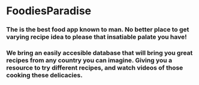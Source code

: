 # FoodiesParadise

### The is the best food app known to man. No better place to get varying recipe idea to please that insatiable palate you have!

### We bring an easily accesible database that will bring you great recipes from any country you can imagine. Giving you a resource to try different recipes, and watch videos of those cooking these delicacies.